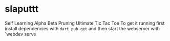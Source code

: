 # slaputtt
Self Learning Alpha Beta Pruning Ultimate Tic Tac Toe
To get it running first install dependencies with `dart pub get` and then start the webserver with `webdev serve
